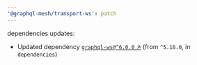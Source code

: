 ```yaml
---
'@graphql-mesh/transport-ws': patch
---
```


dependencies updates: 

- Updated dependency [`graphql-ws@^6.0.0` ↗︎](https://www.npmjs.com/package/graphql-ws/v/6.0.0) (from `^5.16.0`, in `dependencies`)
